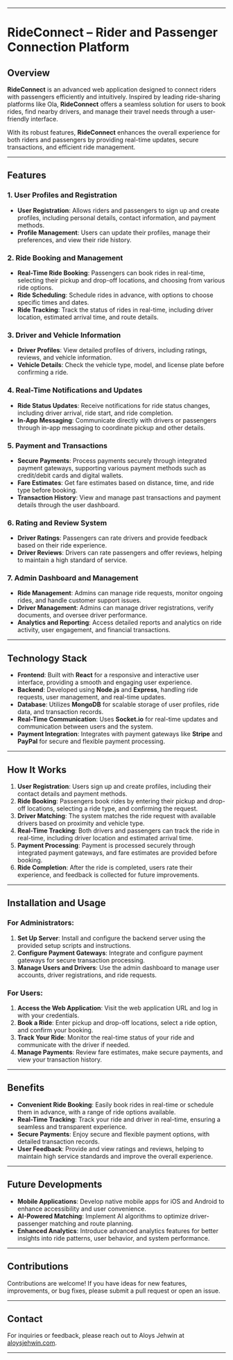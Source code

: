 
---

# RideConnect – Rider and Passenger Connection Platform

## Overview

**RideConnect** is an advanced web application designed to connect riders with passengers efficiently and intuitively. Inspired by leading ride-sharing platforms like Ola, **RideConnect** offers a seamless solution for users to book rides, find nearby drivers, and manage their travel needs through a user-friendly interface.

With its robust features, **RideConnect** enhances the overall experience for both riders and passengers by providing real-time updates, secure transactions, and efficient ride management.

---

## Features

### 1. **User Profiles and Registration**
- **User Registration**: Allows riders and passengers to sign up and create profiles, including personal details, contact information, and payment methods.
- **Profile Management**: Users can update their profiles, manage their preferences, and view their ride history.

### 2. **Ride Booking and Management**
- **Real-Time Ride Booking**: Passengers can book rides in real-time, selecting their pickup and drop-off locations, and choosing from various ride options.
- **Ride Scheduling**: Schedule rides in advance, with options to choose specific times and dates.
- **Ride Tracking**: Track the status of rides in real-time, including driver location, estimated arrival time, and route details.

### 3. **Driver and Vehicle Information**
- **Driver Profiles**: View detailed profiles of drivers, including ratings, reviews, and vehicle information.
- **Vehicle Details**: Check the vehicle type, model, and license plate before confirming a ride.

### 4. **Real-Time Notifications and Updates**
- **Ride Status Updates**: Receive notifications for ride status changes, including driver arrival, ride start, and ride completion.
- **In-App Messaging**: Communicate directly with drivers or passengers through in-app messaging to coordinate pickup and other details.

### 5. **Payment and Transactions**
- **Secure Payments**: Process payments securely through integrated payment gateways, supporting various payment methods such as credit/debit cards and digital wallets.
- **Fare Estimates**: Get fare estimates based on distance, time, and ride type before booking.
- **Transaction History**: View and manage past transactions and payment details through the user dashboard.

### 6. **Rating and Review System**
- **Driver Ratings**: Passengers can rate drivers and provide feedback based on their ride experience.
- **Driver Reviews**: Drivers can rate passengers and offer reviews, helping to maintain a high standard of service.

### 7. **Admin Dashboard and Management**
- **Ride Management**: Admins can manage ride requests, monitor ongoing rides, and handle customer support issues.
- **Driver Management**: Admins can manage driver registrations, verify documents, and oversee driver performance.
- **Analytics and Reporting**: Access detailed reports and analytics on ride activity, user engagement, and financial transactions.

---

## Technology Stack

- **Frontend**: Built with **React** for a responsive and interactive user interface, providing a smooth and engaging user experience.
- **Backend**: Developed using **Node.js** and **Express**, handling ride requests, user management, and real-time updates.
- **Database**: Utilizes **MongoDB** for scalable storage of user profiles, ride data, and transaction records.
- **Real-Time Communication**: Uses **Socket.io** for real-time updates and communication between users and the system.
- **Payment Integration**: Integrates with payment gateways like **Stripe** and **PayPal** for secure and flexible payment processing.

---

## How It Works

1. **User Registration**: Users sign up and create profiles, including their contact details and payment methods.
2. **Ride Booking**: Passengers book rides by entering their pickup and drop-off locations, selecting a ride type, and confirming the request.
3. **Driver Matching**: The system matches the ride request with available drivers based on proximity and vehicle type.
4. **Real-Time Tracking**: Both drivers and passengers can track the ride in real-time, including driver location and estimated arrival time.
5. **Payment Processing**: Payment is processed securely through integrated payment gateways, and fare estimates are provided before booking.
6. **Ride Completion**: After the ride is completed, users rate their experience, and feedback is collected for future improvements.

---

## Installation and Usage

### For Administrators:
1. **Set Up Server**: Install and configure the backend server using the provided setup scripts and instructions.
2. **Configure Payment Gateways**: Integrate and configure payment gateways for secure transaction processing.
3. **Manage Users and Drivers**: Use the admin dashboard to manage user accounts, driver registrations, and ride requests.

### For Users:
1. **Access the Web Application**: Visit the web application URL and log in with your credentials.
2. **Book a Ride**: Enter pickup and drop-off locations, select a ride option, and confirm your booking.
3. **Track Your Ride**: Monitor the real-time status of your ride and communicate with the driver if needed.
4. **Manage Payments**: Review fare estimates, make secure payments, and view your transaction history.

---

## Benefits

- **Convenient Ride Booking**: Easily book rides in real-time or schedule them in advance, with a range of ride options available.
- **Real-Time Tracking**: Track your ride and driver in real-time, ensuring a seamless and transparent experience.
- **Secure Payments**: Enjoy secure and flexible payment options, with detailed transaction records.
- **User Feedback**: Provide and view ratings and reviews, helping to maintain high service standards and improve the overall experience.

---

## Future Developments

- **Mobile Applications**: Develop native mobile apps for iOS and Android to enhance accessibility and user convenience.
- **AI-Powered Matching**: Implement AI algorithms to optimize driver-passenger matching and route planning.
- **Enhanced Analytics**: Introduce advanced analytics features for better insights into ride patterns, user behavior, and system performance.

---

## Contributions

Contributions are welcome! If you have ideas for new features, improvements, or bug fixes, please submit a pull request or open an issue.

---

## Contact

For inquiries or feedback, please reach out to Aloys Jehwin at [aloysjehwin.com](https://aloysjehwin.com).

---

